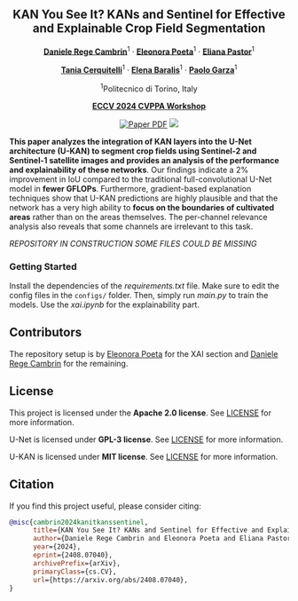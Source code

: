 <div align="center">
  
## KAN You See It? KANs and Sentinel for Effective and Explainable Crop Field Segmentation

[**Daniele Rege Cambrin**](https://darthreca.github.io/)<sup>1</sup> · [**Eleonora Poeta**](https://isaacc.dev/)<sup>1</sup> · [**Eliana Pastor**](https://elianap.github.io/)<sup>1</sup>

[**Tania Cerquitelli**](https://darthreca.github.io/)<sup>1</sup> · [**Elena Baralis**](https://isaacc.dev/)<sup>1</sup> · [**Paolo Garza**](https://dbdmg.polito.it/dbdmg_web/people/paolo-garza/)<sup>1</sup>

<sup>1</sup>Politecnico di Torino, Italy

**[ECCV 2024 CVPPA Workshop](https://cvppa2024.github.io/)**

<a href="https://arxiv.org/abs/2408.07040"><img src='https://img.shields.io/badge/arXiv-KAN%20You%20See%20It-red' alt='Paper PDF'></a>
<a href='https://beta.source.coop/repositories/radiantearth/south-africa-crops-competition/description/'><img src='https://img.shields.io/badge/Source%20Cooperative-South%20Africa%20Crop%20Type-yellow'></a>
</div>

**This paper analyzes the integration of KAN layers into the U-Net architecture (U-KAN) to segment crop fields using Sentinel-2 and Sentinel-1 satellite images and provides an analysis of the performance and explainability of these networks**. Our findings indicate a 2% improvement in IoU compared to the traditional full-convolutional U-Net model in **fewer GFLOPs**. Furthermore, gradient-based explanation techniques show that U-KAN predictions are highly plausible and that the network has a very high ability to **focus on the boundaries of cultivated areas** rather than on the areas themselves. The per-channel relevance analysis also reveals that some channels are irrelevant to this task.

*REPOSITORY IN CONSTRUCTION SOME FILES COULD BE MISSING*

### Getting Started

Install the dependencies of the *requirements.txt* file. Make sure to edit the config files in the `configs/` folder. Then, simply run *main.py* to train the models.
Use the *xai.ipynb* for the explainability part.

## Contributors
The repository setup is by [Eleonora Poeta](https://github.com/eleonorapoeta) for the XAI section and [Daniele Rege Cambrin](https://github.com/DarthReca) for the remaining.

## License

This project is licensed under the **Apache 2.0 license**. See [LICENSE](LICENSE) for more information.

U-Net is licensed under **GPL-3 license**. See [LICENSE](models/UNET_LICENSE) for more information.

U-KAN is licensed under **MIT license**. See [LICENSE](models/UKAN_LICENSE) for more information.

## Citation

If you find this project useful, please consider citing:

```bibtex
@misc{cambrin2024kanitkanssentinel,
      title={KAN You See It? KANs and Sentinel for Effective and Explainable Crop Field Segmentation}, 
      author={Daniele Rege Cambrin and Eleonora Poeta and Eliana Pastor and Tania Cerquitelli and Elena Baralis and Paolo Garza},
      year={2024},
      eprint={2408.07040},
      archivePrefix={arXiv},
      primaryClass={cs.CV},
      url={https://arxiv.org/abs/2408.07040}, 
}
```
